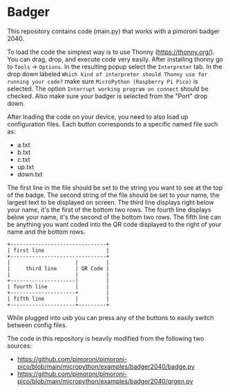 # Badger

This repository contains code (main.py) that works with a pimoroni badger 2040.

To load the code the simplest way is to use Thonny (https://thonny.org/). You can drag, drop, and execute code very easily. After installing thonny go to `Tools` -> `Options`. In the resulting popup select the `Interpreter` tab. In the drop down labeled `Which kind of interpreter should Thonny use for running your code?` make sure `MicroPython (Raspberry Pi Pico)` is selected. The option `Interrupt working program on connect` should be checked.  Also make sure your badger is selected from the "Port" drop down.

After loading the code on your device, you need to also load up configuration files. Each button corresponds to a specific named file such as:
* a.txt
* b.txt
* c.txt
* up.txt
* down.txt

The first line in the file should be set to the string you want to see at the top of the badge.
The second string of the file should be set to your name, the largest text to be displayed on screen.
The third line displays right below your name, it's the first of the bottom two rows.
The fourth line displays below your name, it's the second of the bottom two rows.
The fifth line can be anything you want coded into the QR code displayed to the right of your name and the bottom rows.

```
+-------------------------------+
| first line                    |
+-------------------------------+
|                     |         |
|     third line      | QR Code |
|                     |         |
+---------------------|         |
| fourth line         |         |
+---------------------+         |
| fifth line          |         |
+---------------------+---------+
```

While plugged into usb you can press any of the buttons to easily switch between config files.

The code in this repository is heavily modified from the following two sources:
* https://github.com/pimoroni/pimoroni-pico/blob/main/micropython/examples/badger2040/badge.py
* https://github.com/pimoroni/pimoroni-pico/blob/main/micropython/examples/badger2040/qrgen.py
